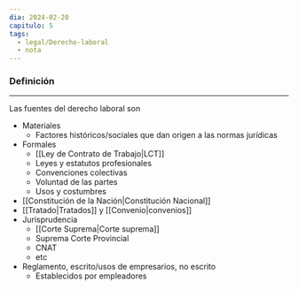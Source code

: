 ```yaml
---
dia: 2024-02-20
capitulo: 5
tags:
  - legal/Derecho-laboral
  - nota
---
```

### Definición
---
Las fuentes del derecho laboral son
* Materiales
	* Factores históricos/sociales que dan origen a las normas jurídicas
* Formales
	* [[Ley de Contrato de Trabajo|LCT]]
	* Leyes y estatutos profesionales
	* Convenciones colectivas
	* Voluntad de las partes
	* Usos y costumbres
* [[Constitución de la Nación|Constitución Nacional]]
* [[Tratado|Tratados]] y [[Convenio|convenios]]
* Jurisprudencia
	* [[Corte Suprema|Corte suprema]]
	* Suprema Corte Provincial
	* CNAT
	* etc
* Reglamento, escrito/usos de empresarios, no escrito
	* Establecidos por empleadores
